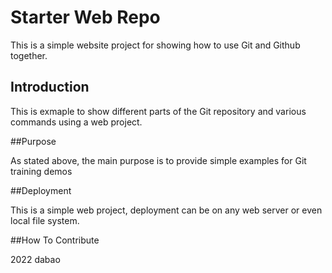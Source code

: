 # Starter Web Repo

This is a simple website project for showing how to use Git and Github together.

## Introduction

This is exmaple to show different parts of the Git repository and various commands using a web project.

##Purpose

As stated above, the main purpose is to provide simple examples for Git training demos

##Deployment

This is a simple web project, deployment can be on any web server or even local file system.

##How To Contribute

2022 dabao